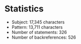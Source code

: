 # Statistics

<!-- %% svg-grid: none -->

* Subject: 17,345 characters
* Pattern: 13,711 characters
* Number of statements: 326
* Number of backreferences: 526
